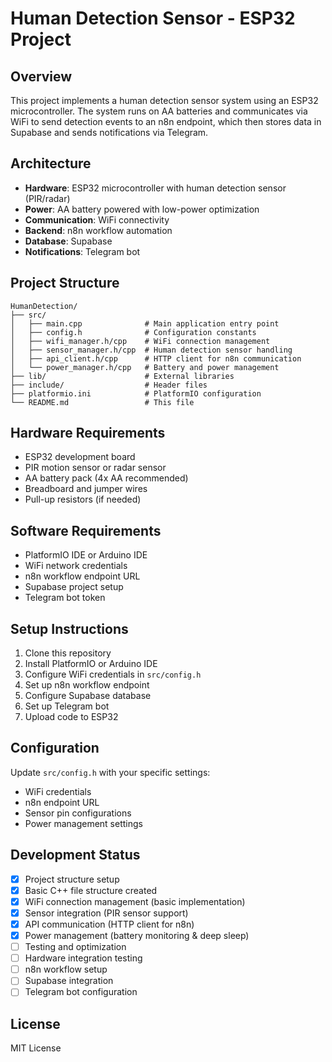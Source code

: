 # Human Detection Sensor - ESP32 Project

## Overview
This project implements a human detection sensor system using an ESP32 microcontroller. The system runs on AA batteries and communicates via WiFi to send detection events to an n8n endpoint, which then stores data in Supabase and sends notifications via Telegram.

## Architecture
- **Hardware**: ESP32 microcontroller with human detection sensor (PIR/radar)
- **Power**: AA battery powered with low-power optimization
- **Communication**: WiFi connectivity
- **Backend**: n8n workflow automation
- **Database**: Supabase
- **Notifications**: Telegram bot

## Project Structure
```
HumanDetection/
├── src/
│   ├── main.cpp              # Main application entry point
│   ├── config.h              # Configuration constants
│   ├── wifi_manager.h/cpp    # WiFi connection management
│   ├── sensor_manager.h/cpp  # Human detection sensor handling
│   ├── api_client.h/cpp      # HTTP client for n8n communication
│   └── power_manager.h/cpp   # Battery and power management
├── lib/                      # External libraries
├── include/                  # Header files
├── platformio.ini            # PlatformIO configuration
└── README.md                 # This file
```

## Hardware Requirements
- ESP32 development board
- PIR motion sensor or radar sensor
- AA battery pack (4x AA recommended)
- Breadboard and jumper wires
- Pull-up resistors (if needed)

## Software Requirements
- PlatformIO IDE or Arduino IDE
- WiFi network credentials
- n8n workflow endpoint URL
- Supabase project setup
- Telegram bot token

## Setup Instructions
1. Clone this repository
2. Install PlatformIO or Arduino IDE
3. Configure WiFi credentials in `src/config.h`
4. Set up n8n workflow endpoint
5. Configure Supabase database
6. Set up Telegram bot
7. Upload code to ESP32

## Configuration
Update `src/config.h` with your specific settings:
- WiFi credentials
- n8n endpoint URL
- Sensor pin configurations
- Power management settings

## Development Status
- [x] Project structure setup
- [x] Basic C++ file structure created
- [x] WiFi connection management (basic implementation)
- [x] Sensor integration (PIR sensor support)
- [x] API communication (HTTP client for n8n)
- [x] Power management (battery monitoring & deep sleep)
- [ ] Testing and optimization
- [ ] Hardware integration testing
- [ ] n8n workflow setup
- [ ] Supabase integration
- [ ] Telegram bot configuration

## License
MIT License
